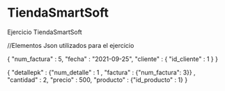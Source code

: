 # TiendaSmartSoft
Ejercicio TiendaSmartSoft


//Elementos Json utilizados para el ejercicio 

{
    "num_factura"  : 5,
    "fecha" : "2021-09-25",
    "cliente" : {
        "id_cliente" : 1
    }
}


{
    "detallepk" : {"num_detalle"  : 1  , "factura" : {"num_factura": 3}} ,
    "cantidad"  : 2,
    "precio"  : 500,
    "producto" : {"id_producto" : 1}
}

